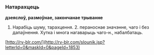 ### Натарахцець
**дзеяслоў, размоўнае, закончанае трыванне**

1. Нарабіць шуму, тарахцення. 2. пераноснае значэнне, чаго і без дапаўнення. Хутка і многа нагаварыць чаго-н., набалбатаць.

<a rel="author">[http://rv-blr.com/](http://rv-blr.com/slounik.jsp?letterId=0&maskId=0&pageId=1853)</a>
